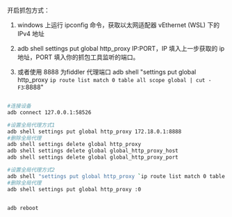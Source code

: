 开启抓包方式：

1.  windows 上运行 ipconfig 命令，获取以太网适配器 vEthernet (WSL) 下的 IPv4 地址

2. adb shell settings put global http_proxy IP:PORT，IP 填入上一步获取的 ip 地址，PORT 填入你的抓包工具监听的端口。
3. 或者使用 8888 为fiddler 代理端口 adb shell "settings put global http_proxy `ip route list match 0 table all scope global | cut -F3`:8888" 
```bash

#连接设备
adb connect 127.0.0.1:58526

#设置全局代理方式1
adb shell settings put global http_proxy 172.18.0.1:8888
#删除全局代理
adb shell settings delete global http_proxy
adb shell settings delete global global_http_proxy_host
adb shell settings delete global global_http_proxy_port

#设置全局代理方式2
adb shell "settings put global http_proxy `ip route list match 0 table all scope global | cut -F3`:8888"
#删除全局代理
adb shell settings put global http_proxy :0


adb reboot
```
